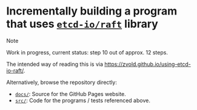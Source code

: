# Incrementally building a program that uses [`etcd-io/raft`](https://github.com/etcd-io/raft) library

> [!NOTE]
> Work in progress, current status: step 10 out of approx. 12 steps.

The intended way of reading this is via https://zvold.github.io/using-etcd-io-raft/.

Alternatively, browse the repository directly:
- [`docs/`](docs/): Source for the GitHub Pages website.
- [`src/`](src/): Code for the programs / tests referenced above.
